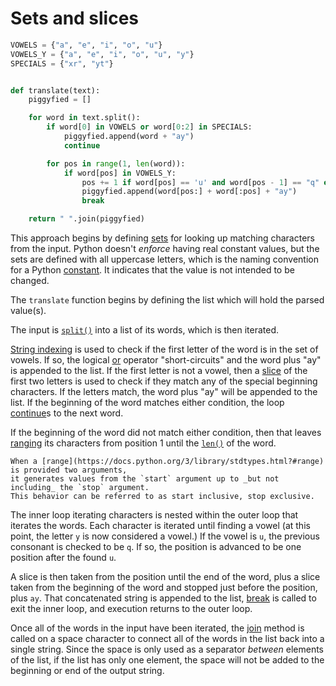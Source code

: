 # Sets and slices

```python
VOWELS = {"a", "e", "i", "o", "u"}
VOWELS_Y = {"a", "e", "i", "o", "u", "y"}
SPECIALS = {"xr", "yt"}


def translate(text):
    piggyfied = []

    for word in text.split():
        if word[0] in VOWELS or word[0:2] in SPECIALS:
            piggyfied.append(word + "ay")
            continue

        for pos in range(1, len(word)):
            if word[pos] in VOWELS_Y:
                pos += 1 if word[pos] == 'u' and word[pos - 1] == "q" else 0
                piggyfied.append(word[pos:] + word[:pos] + "ay")
                break

    return " ".join(piggyfied)

```

This approach begins by defining [sets][set] for looking up matching characters from the input.
Python doesn't _enforce_ having real constant values,
but the sets are defined with all uppercase letters, which is the naming convention for a Python [constant][const].
It indicates that the value is not intended to be changed.

The `translate` function begins by defining the list which will hold the parsed value(s).

The input is [`split()`][split] into a list of its words, which is then iterated.

[String indexing][string-indexing] is used to check if the first letter of the word is in the set of vowels.
If so, the logical [or][logical-or] operator "short-circuits" and the word plus "ay" is appended to the list.
If the first letter is not a vowel, then a [slice][slicing] of the first two letters is used to check if they match any of the special beginning characters.
If the letters match, the word plus "ay" will be appended to the list.
If the beginning of the word matches either condition, the loop [continue][continue]s to the next word.

If the beginning of the word did not match either condition,
then that leaves [ranging][ranging] its characters from position 1 until the [`len()`][len] of the word.

```exercism/note
When a [range](https://docs.python.org/3/library/stdtypes.html?#range) is provided two arguments,
it generates values from the `start` argument up to _but not including_ the `stop` argument.
This behavior can be referred to as start inclusive, stop exclusive.
```

The inner loop iterating characters is nested within the outer loop that iterates the words.
Each character is iterated until finding a vowel (at this point, the letter `y` is now considered a vowel.)
If the vowel is `u`, the previous consonant is checked to be `q`. 
If so, the position is advanced to be one position after the found `u`.

A slice is then taken from the position until the end of the word,
plus a slice taken from the beginning of the word and stopped just before the position, plus `ay`.
That concatenated string is appended to the list, [break][break] is called to exit the inner loop,
and execution returns to the outer loop.

Once all of the words in the input have been iterated,
the [join][join] method is called on a space character to connect all of the words in the list back into a single string.
Since the space is only used as a separator _between_ elements of the list, if the list has only one element,
the space will not be added to the beginning or end of the output string.
 
[set]: https://docs.python.org/3/library/stdtypes.html?#set
[const]: https://realpython.com/python-constants/
[split]: https://docs.python.org/3/library/stdtypes.html?#str.split
[string-indexing]: https://realpython.com/lessons/string-indexing/
[logical-or]: https://realpython.com/python-or-operator/
[continue]: https://docs.python.org/3/reference/simple_stmts.html#the-continue-statement
[ranging]: https://www.w3schools.com/python/gloss_python_for_range.asp
[range]: https://docs.python.org/3/library/stdtypes.html?#range
[len]: https://docs.python.org/3/library/functions.html?#len
[slicing]: https://www.learnbyexample.org/python-string-slicing/
[break]: https://docs.python.org/3/reference/simple_stmts.html#the-break-statement
[join]: https://docs.python.org/3/library/stdtypes.html?#str.join
